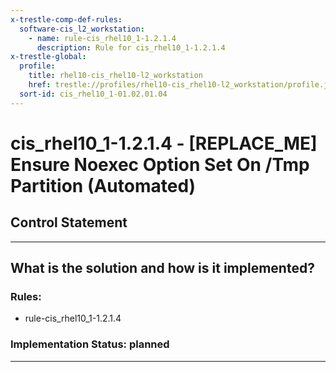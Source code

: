 ```yaml
---
x-trestle-comp-def-rules:
  software-cis_l2_workstation:
    - name: rule-cis_rhel10_1-1.2.1.4
      description: Rule for cis_rhel10_1-1.2.1.4
x-trestle-global:
  profile:
    title: rhel10-cis_rhel10-l2_workstation
    href: trestle://profiles/rhel10-cis_rhel10-l2_workstation/profile.json
  sort-id: cis_rhel10_1-01.02.01.04
---
```


# cis_rhel10_1-1.2.1.4 - \[REPLACE_ME\] Ensure Noexec Option Set On /Tmp Partition (Automated)

## Control Statement

______________________________________________________________________

## What is the solution and how is it implemented?

<!-- For implementation status enter one of: implemented, partial, planned, alternative, not-applicable -->

<!-- Note that the list of rules under ### Rules: is read-only and changes will not be captured after assembly to JSON -->

<!-- Add control implementation description here for control: cis_rhel10_1-1.2.1.4 -->

### Rules:

  - rule-cis_rhel10_1-1.2.1.4

### Implementation Status: planned

______________________________________________________________________
